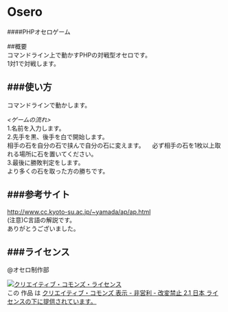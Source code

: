 Osero
=====

####PHPオセロゲーム   

##概要    
コマンドライン上で動かすPHPの対戦型オセロです。   
1対1で対戦します。    


###使い方   
-------------------------------------------
コマンドラインで動かします。    

_<ゲームの流れ>_    
1.名前を入力します。    
2.先手を黒、後手を白で開始します。    
  相手の石を自分の石で挟んで自分の石に変えます。
　必ず相手の石を1枚以上取れる場所に石を置いてください。   
3.最後に勝敗判定をします。    
  より多くの石を取った方の勝ちです。    

###参考サイト   
-------------------------------------------

http://www.cc.kyoto-su.ac.jp/~yamada/ap/ap.html   
(注意)C言語の解説です。   
ありがとうございました。        

###ライセンス   
--------------------------------------------
@オセロ制作部   

<a rel="license" href="http://creativecommons.org/licenses/by-nc-nd/2.1/jp/"><img alt="クリエイティブ・コモンズ・ライセンス" style="border-width:0" src="http://i.creativecommons.org/l/by-nc-nd/2.1/jp/88x31.png" /></a><br />この 作品 は <a rel="license" href="http://creativecommons.org/licenses/by-nc-nd/2.1/jp/">クリエイティブ・コモンズ 表示 - 非営利 - 改変禁止 2.1 日本 ライセンスの下に提供されています。</a>
